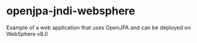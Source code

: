 # openjpa-jndi-websphere
Example of a web application that uses OpenJPA and can be deployed on WebSphere v8.0
